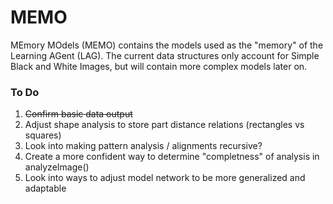 # MEMO

MEmory MOdels (MEMO) contains the models used as the "memory" of the Learning AGent (LAG). The current data structures only account for Simple Black and White Images, but will contain more complex models later on.

### To Do

1. ~~Confirm basic data output~~
2. Adjust shape analysis to store part distance relations (rectangles vs squares)
3. Look into making pattern analysis / alignments recursive?
4. Create a more confident way to determine "completness" of analysis in analyzeImage()
5. Look into ways to adjust model network to be more generalized and adaptable
